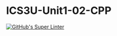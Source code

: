 # ICS3U-Unit1-02-CPP

[![GitHub's Super Linter](https://github.com/sydneykuhn/ICS3U-Unit1-02-CPP/workflows/GitHub's%20Super%20Linter/badge.svg)](https://github.com/sydneykuhn/ICS3U-Unit1-02-CPP/actions)

